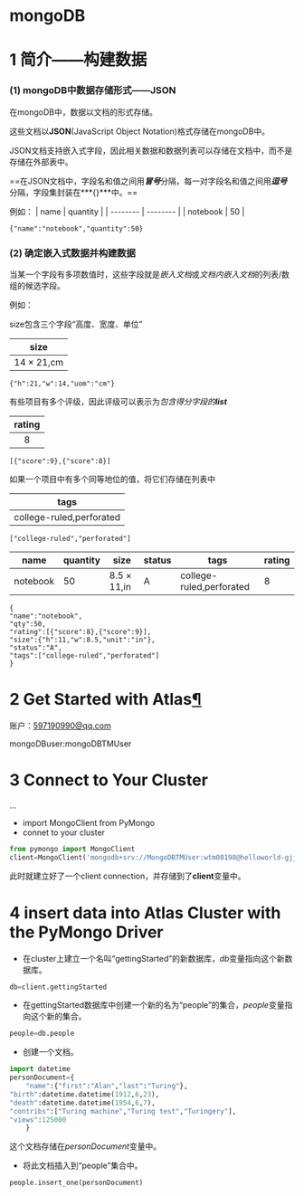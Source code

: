 # mongoDB

# 1 简介——构建数据

### (1) mongoDB中数据存储形式——JSON

在mongoDB中，数据以文档的形式存储。

这些文档以**JSON**(JavaScript Object Notation)格式存储在mongoDB中。

JSON文档支持嵌入式字段，因此相关数据和数据列表可以存储在文档中，而不是存储在外部表中。

==在JSON文档中，字段名和值之间用***冒号***分隔，每一对字段名和值之间用***逗号***分隔，字段集封装在***{}***中。==

例如：
| name     | quantity |
| -------- | -------- |
| notebook | 50       |
```mongoDB
{"name":"notebook","quantity":50}
```
### (2) 确定嵌入式数据并构建数据

当某一个字段有多项数值时，这些字段就是*嵌入文档*或*文档内嵌入文档*的列表/数组的候选字段。

例如：

size包含三个字段“高度、宽度、单位”

|       size       |
| :--------------: |
| $14\times 21$,cm |

```
{"h":21,"w":14,"uom":"cm"}
```

有些项目有多个评级，因此评级可以表示为*包含得分字段的**list***

| rating |
| :----: |
|   8    |

```
[{"score":9},{"score":8}]
```

如果一个项目中有多个同等地位的值，将它们存储在列表中

|           tags           |
| :----------------------: |
| college-ruled,perforated |

```
["college-ruled","perforated"]
```

| name     | quantity | size              | status | tags                     | rating |
| -------- | -------- | ----------------- | ------ | ------------------------ | ------ |
| notebook | 50       | $8.5\times 11$,in | A      | college-ruled,perforated | 8      |

```
{
"name":"notebook",
"qty":50,
"rating":[{"score":8},{"score":9}],
"size":{"h":11,"w":8.5,"unit":"in"},
"status":"A",
"tags":["college-ruled","perforated"]
}
```

# 2 Get Started with Atlas[¶](https://docs.atlas.mongodb.com/getting-started/#get-started-with-atlas)

账户：597190990@qq.com

mongoDBuser:mongoDBTMUser

# 3 Connect to Your Cluster

...

+ import MongoClient from PyMongo
+ connet to your cluster

```python
from pymongo import MongoClient
client=MongoClient('mongodb+srv://MongoDBTMUser:wtm00198@helloworld-gjjka.mongodb.net/test?retryWrites=true&w=majority')
```

此时就建立好了一个client connection，并存储到了**client**变量中。

# 4 insert data into Atlas Cluster with the PyMongo Driver

+ 在cluster上建立一个名叫“gettingStarted”的新数据库，*db*变量指向这个新数据库。

```python
db=client.gettingStarted
```

+ 在gettingStarted数据库中创建一个新的名为“people”的集合，*people*变量指向这个新的集合。
```python
people=db.people
```

+ 创建一个文档。

```python
import datetime
personDocument={
    "name":{"first":"Alan","last":"Turing"},
"birth":datetime.datetime(1912,6,23),
"death":datetime.datetime(1954,6,7),
"contribs":["Turing machine","Turing test","Turingery"],
"views":125000
    }
```

这个文档存储在*personDocument*变量中。

+ 将此文档插入到“people”集合中。

```python
people.insert_one(personDocument)
```











